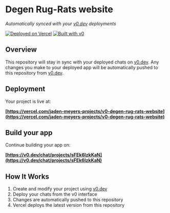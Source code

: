 # Degen Rug-Rats website

*Automatically synced with your [v0.dev](https://v0.dev) deployments*

[![Deployed on Vercel](https://img.shields.io/badge/Deployed%20on-Vercel-black?style=for-the-badge&logo=vercel)](https://vercel.com/jaden-meyers-projects/v0-degen-rug-rats-website)
[![Built with v0](https://img.shields.io/badge/Built%20with-v0.dev-black?style=for-the-badge)](https://v0.dev/chat/projects/sFEk6lzkKaN)

## Overview

This repository will stay in sync with your deployed chats on [v0.dev](https://v0.dev).
Any changes you make to your deployed app will be automatically pushed to this repository from [v0.dev](https://v0.dev).

## Deployment

Your project is live at:

**[https://vercel.com/jaden-meyers-projects/v0-degen-rug-rats-website](https://vercel.com/jaden-meyers-projects/v0-degen-rug-rats-website)**

## Build your app

Continue building your app on:

**[https://v0.dev/chat/projects/sFEk6lzkKaN](https://v0.dev/chat/projects/sFEk6lzkKaN)**

## How It Works

1. Create and modify your project using [v0.dev](https://v0.dev)
2. Deploy your chats from the v0 interface
3. Changes are automatically pushed to this repository
4. Vercel deploys the latest version from this repository